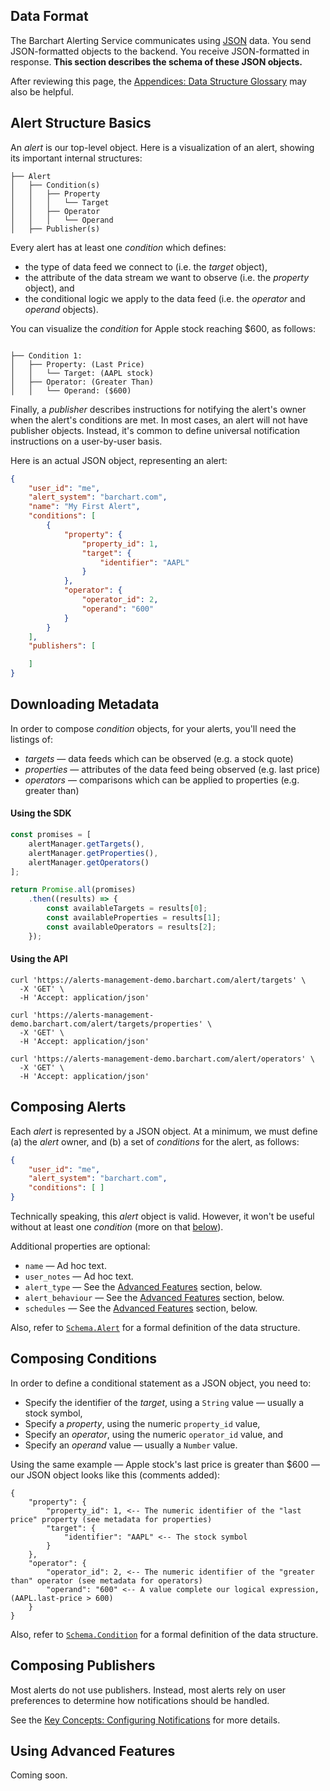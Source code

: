## Data Format

The Barchart Alerting Service communicates using [JSON](https://en.wikipedia.org/wiki/JSON) data. You send JSON-formatted objects to the backend. You receive JSON-formatted in response. **This section describes the schema of these JSON objects.**

After reviewing this page, the [Appendices: Data Structure Glossary](/content/appendices/data_structure_glossary) may also be helpful.

## Alert Structure Basics

An _alert_ is our top-level object. Here is a visualization of an alert, showing its important internal structures:

```text
├── Alert
│   ├── Condition(s)
│   │   ├── Property
│   │   │   └── Target
│   │   ├── Operator
│   │   │   └── Operand
│   ├── Publisher(s)
```

Every alert has at least one _condition_ which defines:

* the type of data feed we connect to (i.e. the _target_ object),
* the attribute of the data stream we want to observe (i.e. the _property_ object), and
* the conditional logic we apply to the data feed (i.e. the _operator_ and _operand_ objects).

You can visualize the _condition_ for Apple stock reaching $600, as follows:

```text

├── Condition 1:
│   ├── Property: (Last Price)
│   │   └── Target: (AAPL stock)
│   ├── Operator: (Greater Than)
│   │   └── Operand: ($600)
```

Finally, a _publisher_ describes instructions for notifying the alert's owner when the alert's conditions are met. In most cases, an alert will not have publisher objects. Instead, it's common to define universal notification instructions on a user-by-user basis.

Here is an actual JSON object, representing an alert:

```json
{
	"user_id": "me",
	"alert_system": "barchart.com",
	"name": "My First Alert",
	"conditions": [
		{
			"property": {
				"property_id": 1,
				"target": {
					"identifier": "AAPL"
				}
			},
			"operator": {
				"operator_id": 2,
				"operand": "600"
			}
		}
	],
	"publishers": [

	]
}
```
## Downloading Metadata

In order to compose _condition_ objects, for your alerts, you'll need the listings of:

* _targets_ — data feeds which can be observed (e.g. a stock quote)
* _properties_ — attributes of the data feed being observed (e.g. last price)
* _operators_ — comparisons which can be applied to properties (e.g. greater than)

#### Using the SDK

```js
const promises = [
	alertManager.getTargets(),
	alertManager.getProperties(),
	alertManager.getOperators()
];

return Promise.all(promises)
	.then((results) => {
		const availableTargets = results[0];
		const availableProperties = results[1];
		const availableOperators = results[2];
	});
```

#### Using the API

```shell
curl 'https://alerts-management-demo.barchart.com/alert/targets' \
  -X 'GET' \
  -H 'Accept: application/json'
```

```shell
curl 'https://alerts-management-demo.barchart.com/alert/targets/properties' \
  -X 'GET' \
  -H 'Accept: application/json'
```

```shell
curl 'https://alerts-management-demo.barchart.com/alert/operators' \
  -X 'GET' \
  -H 'Accept: application/json'
```

## Composing Alerts

Each _alert_ is represented by a JSON object. At a minimum, we must define (a) the _alert_ owner, and (b) a set of _conditions_ for the alert, as follows:

```json
{
	"user_id": "me",
	"alert_system": "barchart.com",
	"conditions": [ ]
}
```

Technically speaking, this _alert_ object is valid. However, it won't be useful without at least one _condition_ (more on that [below](#composing-conditions)).

Additional properties are optional:

* ```name``` — Ad hoc text.
* ```user_notes``` — Ad hoc text.
* ```alert_type``` — See the [Advanced Features](#using-advanced-features) section, below.
* ```alert_behaviour``` — See the [Advanced Features](#using-advanced-features) section, below.
* ```schedules``` — See the [Advanced Features](#using-advanced-features) section, below.

Also, refer to [```Schema.Alert```](/content/sdk/lib-data?id=schemaalert) for a formal definition of the data structure.

## Composing Conditions

In order to define a conditional statement as a JSON object, you need to:

* Specify the identifier of the _target_, using a ```String``` value — usually a stock symbol,
* Specify a _property_, using the numeric ```property_id``` value,
* Specify an _operator_, using the numeric ```operator_id``` value, and
* Specify an _operand_ value — usually a ```Number``` value.

Using the same example — Apple stock's last price is greater than $600 — our JSON object looks like this (comments added):

```
{
	"property": {
		"property_id": 1, <-- The numeric identifier of the "last price" property (see metadata for properties)
		"target": {
			"identifier": "AAPL" <-- The stock symbol
		}
	},
	"operator": {
		"operator_id": 2, <-- The numeric identifier of the "greater than" operator (see metadata for operators)
		"operand": "600" <-- A value complete our logical expression, (AAPL.last-price > 600)
	}
}
```

Also, refer to [```Schema.Condition```](/content/sdk/lib-data?id=schemacondition) for a formal definition of the data structure.

## Composing Publishers

Most alerts do not use publishers. Instead, most alerts rely on user preferences to determine how notifications should be handled. 

See the [Key Concepts: Configuring Notifications](/content/concepts/configuring_notifications) for more details.

## Using Advanced Features

Coming soon.
